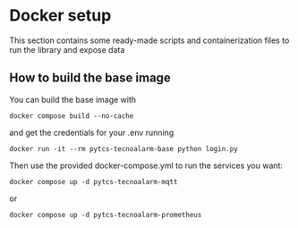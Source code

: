 # Docker setup

This section contains some ready-made scripts and containerization files to run the library and expose data

## How to build the base image

You can build the base image with

`docker compose build --no-cache`

and get the credentials for your .env running

`docker run -it --rm pytcs-tecnoalarm-base python login.py`

Then use the provided docker-compose.yml to run the services you want:

`docker compose up -d pytcs-tecnoalarm-mqtt`

or

`docker compose up -d pytcs-tecnoalarm-prometheus`

